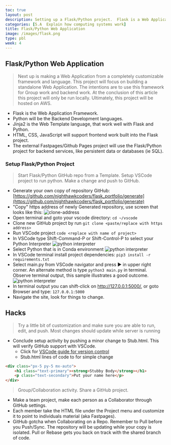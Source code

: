 ```yaml
---
toc: true
layout: post
description: Setting up a Flask/Python project.  Flask is a Web Application framework written in Python.
categories: [5.A  Explain how computing systems work]
title: Flask/Python Web Application
image: /images/flask.png
type: pbl
week: 4
---
```


## Flask/Python Web Application
> Next up is making a Web Application from a completely customizable framework and language.  This project will focus on building a standalone Web Application.  The intentions are to use this framework for Group work and backend work.  At the conclusion of this article this project will only be run locally.  Ultimately, this project will be hosted on AWS.  
- Flask is the Web Application Framework.
- Python will be the Backend Development languages.
- Jinja2 is the Web Template language, that work well with Flask and Python.
- HTML, CSS, JavaScript will support frontend work built into the Flask project.
- The external Fastpages/Github Pages project will use the Flask/Python project for backend services, like persistent data or databases (ie SQL).

### Setup Flask/Python Project
> Start Flask/Python GitHub repo from a Template.  Setup VSCode project to run python.  Make a change and push to GitHub.
- Generate your own copy of repository GitHub: [https://github.com/nighthawkcoders/flask_portfolio/generate](https://github.com/nighthawkcoders/flask_portfolio/generate)
- "Copy" https address of newly Generated repository, use screen that looks like this:
![clone-address]({{site.baseurl}}/images/clone_http_address.png)
- Open terminal and goto your vscode directory: `cd ~/vscode`
- Clone new GitHub project by run `git clone <paste/replace with https address>`
- Run VSCode project `code <replace with name of project>`
- In VSCode type Shift-Command-P or Shift-Control-P to select your Python Interpreter
![python interpreter]({{site.baseurl}}/images/python_interpreter.png)
- Select Python that is in Conda environment
![python interpreter]({{site.baseurl}}/images/python_conda.png)
- In VSCode terminal install project dependencies: `pip3 install -r requirements.txt`
- Select main.py from VSCode navigator and press ▶️ in upper right corner. An alternate method is type `python3 main.py` in terminal.  Observe terminal output, this sample illustrates a good outcome.
![python interpreter]({{site.baseurl}}/images/python_terminal_output.png)
- In terminal output you can shift-click on http://127.0.0.1:5000/, or goto Browser and type: `127.0.0.1:5000`
- Navigate the site, look for things to change.


## Hacks
> Try a little bit of customization and make sure you are able to run, edit, and push.  Most changes should update while server is running

- Conclude setup activity by pushing a minor change to Stub.html.  This will verify GitHub support with VSCode.   
    - Click for [VSCode guide for version control](https://code.visualstudio.com/docs/editor/versioncontrol#_git-support)
    - Stub.html lines of code to for simple change

```html
<div class="px-5 py-5 mx-auto">
    <h1 class="text-primary"><strong>Stubby Body</strong></h1>
    <p class="text-secondary">Put your name here</p>
</div>
```

>  Group/Collaboration activity. Share a GitHub project.
- Make a team project, make each person as a Collaborator through GitHub settings.
- Each member take the HTML file under the Project menu and customize it to point to individuals material (aka Fastpages).
- GitHub gotcha when Collaborating on a Repo.  Remember to Pull before you Push/Sync.  The repository will be updating while your copy is isolated.  Pull or Rebase gets you back on track with the shared branch of code.

